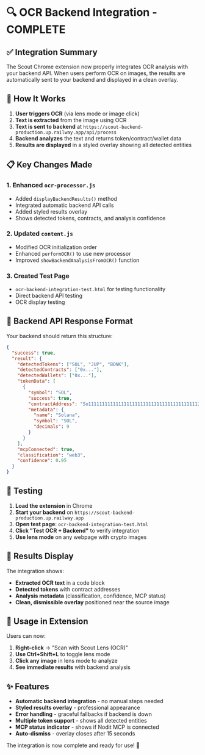# 🔍 OCR Backend Integration - COMPLETE

## ✅ Integration Summary

The Scout Chrome extension now properly integrates OCR analysis with your backend API. When users perform OCR on images, the results are automatically sent to your backend and displayed in a clean overlay.

## 🚀 How It Works

1. **User triggers OCR** (via lens mode or image click)
2. **Text is extracted** from the image using OCR
3. **Text is sent to backend** at `https://scout-backend-production.up.railway.app/api/process`
4. **Backend analyzes** the text and returns token/contract/wallet data
5. **Results are displayed** in a styled overlay showing all detected entities

## 📋 Key Changes Made

### 1. Enhanced `ocr-processor.js`
- Added `displayBackendResults()` method
- Integrated automatic backend API calls
- Added styled results overlay
- Shows detected tokens, contracts, and analysis confidence

### 2. Updated `content.js`
- Modified OCR initialization order
- Enhanced `performOCR()` to use new processor
- Improved `showBackendAnalysisFromOCR()` function

### 3. Created Test Page
- `ocr-backend-integration-test.html` for testing functionality
- Direct backend API testing
- OCR display testing

## 🎯 Backend API Response Format

Your backend should return this structure:

```json
{
  "success": true,
  "result": {
    "detectedTokens": ["SOL", "JUP", "BONK"],
    "detectedContracts": ["0x..."],
    "detectedWallets": ["0x..."],
    "tokenData": [
      {
        "symbol": "SOL",
        "success": true,
        "contractAddress": "So11111111111111111111111111111111111111112",
        "metadata": {
          "name": "Solana",
          "symbol": "SOL",
          "decimals": 9
        }
      }
    ],
    "mcpConnected": true,
    "classification": "web3",
    "confidence": 0.95
  }
}
```

## 🧪 Testing

1. **Load the extension** in Chrome
2. **Start your backend** on `https://scout-backend-production.up.railway.app`
3. **Open test page**: `ocr-backend-integration-test.html`
4. **Click "Test OCR + Backend"** to verify integration
5. **Use lens mode** on any webpage with crypto images

## 🎨 Results Display

The integration shows:
- **Extracted OCR text** in a code block
- **Detected tokens** with contract addresses
- **Analysis metadata** (classification, confidence, MCP status)
- **Clean, dismissible overlay** positioned near the source image

## 🔧 Usage in Extension

Users can now:
1. **Right-click** → "Scan with Scout Lens (OCR)"
2. **Use Ctrl+Shift+L** to toggle lens mode
3. **Click any image** in lens mode to analyze
4. **See immediate results** with backend analysis

## ✨ Features

- **Automatic backend integration** - no manual steps needed
- **Styled results overlay** - professional appearance
- **Error handling** - graceful fallbacks if backend is down
- **Multiple token support** - shows all detected entities
- **MCP status indicator** - shows if Nodit MCP is connected
- **Auto-dismiss** - overlay closes after 15 seconds

The integration is now complete and ready for use! 🎉